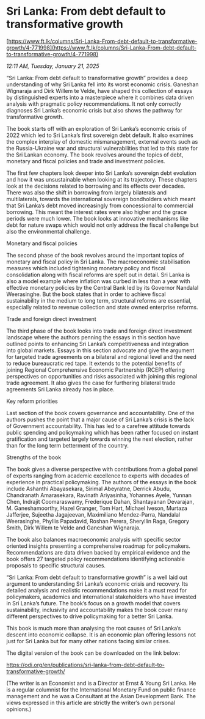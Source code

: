 # Sri Lanka: From debt default to transformative growth

[https://www.ft.lk/columns/Sri-Lanka-From-debt-default-to-transformative-growth/4-771998](https://www.ft.lk/columns/Sri-Lanka-From-debt-default-to-transformative-growth/4-771998)

*12:11 AM, Tuesday, January 21, 2025*

“Sri Lanka: From debt default to transformative growth” provides a deep understanding of why Sri Lanka fell into its worst economic crisis. Ganeshan Wignaraja and Dirk Willem te Velde, have shaped this collection of essays by distinguished experts into a masterpiece where it combines data driven analysis with pragmatic policy recommendations. It not only correctly diagnoses Sri Lanka’s economic crisis but also shows the pathway for transformative growth.

The book starts off with an exploration of Sri Lanka’s economic crisis of 2022 which led to Sri Lanka’s first sovereign debt default. It also examines the complex interplay of domestic mismanagement, external events such as the Russia-Ukraine war and structural vulnerabilities that led to this state for the Sri Lankan economy. The book revolves around the topics of debt, monetary and fiscal policies and trade and investment policies.

The first few chapters look deeper into Sri Lanka’s sovereign debt evolution and how it was unsustainable when looking at its trajectory. These chapters look at the decisions related to borrowing and its effects over decades. There was also the shift in borrowing from largely bilaterals and multilaterals, towards the international sovereign bondholders which meant that Sri Lanka’s debt moved increasingly from concessional to commercial borrowing. This meant the interest rates were also higher and the grace periods were much lower. The book looks at innovative mechanisms like debt for nature swaps which would not only address the fiscal challenge but also the environmental challenge.

Monetary and fiscal policies

The second phase of the book revolves around the important topics of monetary and fiscal policy in Sri Lanka. The macroeconomic stabilisation measures which included tightening monetary policy and fiscal consolidation along with fiscal reforms are spelt out in detail. Sri Lanka is also a model example where inflation was curbed in less than a year with effective monetary policies by the Central Bank led by its Governor Nandalal Weerasinghe. But the book states that in order to achieve fiscal sustainability in the medium to long term, structural reforms are essential, especially related to revenue collection and state owned enterprise reforms.

Trade and foreign direct investment

The third phase of the book looks into trade and foreign direct investment landscape where the authors penning the essays in this section have outlined points to enhancing Sri Lanka’s competitiveness and integration into global markets. Essays in this section advocate and give the argument for targeted trade agreements on a bilateral and regional level and the need to reduce bureaucratic red tape. It extends to the potential benefits of joining Regional Comprehensive Economic Partnership (RCEP) offering perspectives on opportunities and risks associated with joining this regional trade agreement. It also gives the case for furthering bilateral trade agreements Sri Lanka already has in place.

Key reform priorities

Last section of the book covers governance and accountability. One of the authors pushes the point that a major cause of Sri Lanka’s crisis is the lack of Government accountability. This has led to a carefree attitude towards public spending and policymaking which has been rather focused on instant gratification and targeted largely towards winning the next election, rather than for the long term betterment of the country.

Strengths of the book

The book gives a diverse perspective with contributions from a global panel of experts ranging from academic excellence to experts with decades of experience in practical policymaking. The authors of the essays in the book include Ashanthi Abayasekara, Sirimal Abeyratne, Derrick Abudu, Chandranath Amarasekara, Ravinath Ariyasinha, Yohannes Ayele, Yunnan Chen, Indrajit Coomaraswamy, Frederique Dahan, Shantayanan Devarajan, M. Ganeshamoorthy, Hazel Granger, Tom Hart, Michael Iveson, Murtaza Jafferjee, Sujeetha Jagajeevan, Maximiliano Mendez-Parra, Nandalal Weerasinghe, Phyllis Papadavid, Roshan Perera, Sheryllin Raga, Gregory Smith, Dirk Willem te Velde and Ganeshan Wignaraja.

The book also balances macroeconomic analysis with specific sector oriented insights presenting a comprehensive roadmap for policymakers. Recommendations are data driven backed by empirical evidence and the book offers 27 targeted policy recommendations identifying actionable proposals to specific structural causes.

“Sri Lanka: From debt default to transformative growth” is a well laid out argument to understanding Sri Lanka’s economic crisis and recovery. Its detailed analysis and realistic recommendations make it a must read for policymakers, academics and international stakeholders who have invested in Sri Lanka’s future. The book’s focus on a growth model that covers sustainability, inclusivity and accountability makes the book cover many different perspectives to drive policymaking for a better Sri Lanka.

This book is much more than analysing the root causes of Sri Lanka’s descent into economic collapse. It is an economic plan offering lessons not just for Sri Lanka but for many other nations facing similar crises.

The digital version of the book can be downloaded on the link below:

https://odi.org/en/publications/sri-lanka-from-debt-default-to-transformative-growth/

(The writer is an Economist and is a Director at Ernst & Young Sri Lanka. He is a regular columnist for the International Monetary Fund on public finance management and he was a Consultant at the Asian Development Bank. The views expressed in this article are strictly the writer’s own personal opinions.)

